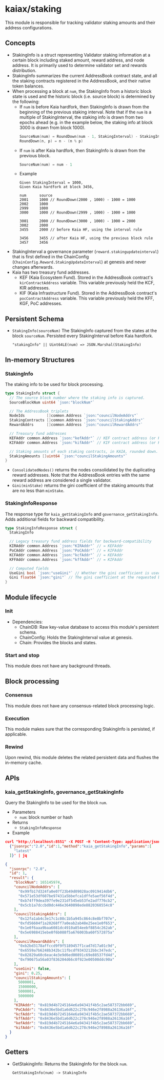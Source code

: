 # kaiax/staking

This module is responsible for tracking validator staking amounts and their address configurations.

## Concepts

- StakingInfo is a struct representing Validator staking information at a certain block including staked amount, reward address, and node address. It is primarily used to determine validator set and rewards distribution.
- StakingInfo summarizes the current AddressBook contract state, and all the staking contracts registered in the AddressBook, and their native token balances.
- When processing a block at `num`, the StakingInfo from a historic block state is used and the historic block (i.e. source block) is determined by the following:
  - If `num` is before Kaia hardfork, then StakingInfo is drawn from the beginning of the previous staking interval. Note that if the `num` is a multiple of StakingInterval, the staking info is drawn from two epochs ahead (e.g. in the example below, the staking info at block 3000 is drawn from block 1000).
    ```go
    SourceNum(num) = RoundDown(num - 1, StakingInterval) - StakingInterval
    RoundDown(n, p) = n - (n % p)
    ```
  - If `num` is after Kaia hardfork, then StakingInfo is drawn from the previous block.
    ```go
    SourceNum(num) = num - 1
    ```
  - Example
    ```
    Given StakingInterval = 1000,
    Given Kaia hardfork at block 3456,

    num      source
    2001     1000 // RoundDown(2000 , 1000) - 1000 = 1000
    2002     1000
    2999     1000
    3000     1000 // RoundDown(2999 , 1000) - 1000 = 1000

    3001     2000 // RoundDown(3000 , 1000) - 1000 = 2000
    3002     2000
    3455     2000 // before Kaia HF, using the interval rule

    3456     3455 // after Kaia HF, using the previous block rule
    3457     3456
    ```
- StakingInterval a governance parameter (`reward.stakingupdateinterval`) that is first defined in the ChainConfig (`ChainConfig.Reward.StakingUpdateInterval`) at genesis and never changes afterwards.
- Kaia has two treasury fund addresses.
  - KEF (Kaia Ecosystem Fund). Stored in the AddressBook contract's `kirContractAddress` variable. This variable previously held the KCF, KIR addresses.
  - KIF (Kaia Infrastructure Fund). Stored in the AddressBook contract's `pocContractAddress` variable. This variable previously held the KFF, KGF, PoC addresses.

## Persistent Schema

- `StakingInfo(sourceNum)` The StakingInfo captured from the states at the block `sourceNum`. Persisted every StakingInterval before Kaia hardfork.
  ```
  "stakingInfo" || Uint64LE(num) => JSON.Marshal(StakingInfo)
  ```

## In-memory Structures

### StakingInfo

The staking info to be used for block processing.
```go
type StakingInfo struct {
  // The source block number where the staking info is captured.
  SourceBlockNum uint64 `json:"blockNum"`

  // The AddressBook triplets
  NodeIds          []common.Address `json:"councilNodeAddrs"`
  StakingContracts []common.Address `json:"councilStakingAddrs"`
  RewardAddrs      []common.Address `json:"councilRewardAddrs"`

  // Treasury fund addresses
  KEFAddr common.Address `json:"kefAddr"` // KEF contract address (or KCF, KIR)
  KIFAddr common.Address `json:"kifAddr"` // KIF contract address (or KFF, KGF, PoC)

  // Staking amounts of each staking contracts, in KAIA, rounded down.
  StakingAmounts []uint64 `json:"councilStakingAmounts"`
}
```
- `ConsolidatedNodes()` returns the nodes consolidated by the duplicating reward addresses. Note that the AddressBook entries with the same reward address are considered a single validator.
- `Gini(minStake)` returns the gini coefficient of the staking amounts that are no less than `minStake`.

### StakingInfoResponse

The response type for `kaia_getStakingInfo` and `governance_getStakingInfo`. Adds additional fields for backward compatibility.

```go
type StakingInfoResponse struct {
  StakingInfo

  // Legacy treasury fund address fields for backward-compatibility
  KIRAddr common.Address `json:"KIRAddr"` // = KEFAddr
  PoCAddr common.Address `json:"PoCAddr"` // = KIFAddr
  KCFAddr common.Address `json:"kcfAddr"` // = KEFAddr
  KFFAddr common.Address `json:"kffAddr"` // = KIFAddr

  // Computed fields
  UseGini bool `json:"useGini"` // Whether the gini coefficient is used at the requested block number
  Gini float64 `json:"gini"` // The gini coefficient at the requested block number. Returned regardless of `UseGini` value.
}
```

## Module lifecycle

### Init

- Dependencies:
  - ChainDB: Raw key-value database to access this module's persistent schema.
  - ChainConfig: Holds the StakingInterval value at genesis.
  - Chain: Provides the blocks and states.

### Start and stop

This module does not have any background threads.

## Block processing

### Consensus

This module does not have any consensus-related block processing logic.

### Execution

This module makes sure that the corresponding StakingInfo is persisted, if applicable.

### Rewind

Upon rewind, this module deletes the related persistent data and flushes the in-memory cache.

## APIs

### kaia_getStakingInfo, governance_getStakingInfo

Query the StakingInfo to be used for the block `num`.

- Parameters
  - `num`: block number or hash
- Returns
  - `StakingInfoResponse`
- Example
```json
curl "http://localhost:8551" -X POST -H 'Content-Type: application/json' --data '
  {"jsonrpc":"2.0","id":1,"method":"kaia_getStakingInfo","params":[
    "latest"
  ]}' | jq

{
  "jsonrpc": "2.0",
  "id": 1,
  "result": {
    "blockNum": 165145974,
    "councilNodeAddrs": [
      "0x99fb17d324fa0e07f23b49d09028ac0919414db6",
      "0x571e53df607be97431a5bbefca1dffe5aef56f4d",
      "0xb74ff9dea397fe9e231df545eb53fe2adf776cb2",
      "0x5cb1a7dccbd0dc446e3640898ede8820368554c8"
    ],
    "councilStakingAddrs": [
      "0x12fa1ab4c3e17c1c08c1b5a945c864c8e8bf707e",
      "0xfd56604f1a20268ff7a0eab2ab48e25ee1e0f653",
      "0x1e0f6aaa9baa6081dc4910a854eebf8854c262ab",
      "0x5e6988415ebe0f6b088f5a676003ba60f572875a"
    ],
    "councilRewardAddrs": [
      "0xb2bd3178affccd9f9f5189457f1cad7d17a01c9d",
      "0x6559a7b6248b342bc11fbcdf9343212bbc347edc",
      "0x82829a60c6eac4e3e9d6ed00891c69e88537fd4d",
      "0xf90675a56a03f836204d66c0f923e00500ddc90a"
    ],
    "useGini": false,
    "gini": 0.25,
    "councilStakingAmounts": [
      5000001,
      15000000,
      5000001,
      5000000
    ],
    "KIRAddr": "0x819d4b7245164e6a94341f4b5c2ae587372bb669",
    "PoCAddr": "0x8436e5bd1a6d622c278c946e2f8988a26136a16f",
    "kcfAddr": "0x819d4b7245164e6a94341f4b5c2ae587372bb669",
    "kffAddr": "0x8436e5bd1a6d622c278c946e2f8988a26136a16f",
    "kefAddr": "0x819d4b7245164e6a94341f4b5c2ae587372bb669",
    "kifAddr": "0x8436e5bd1a6d622c278c946e2f8988a26136a16f"
  }
}
```

## Getters

- GetStakingInfo: Returns the StakingInfo for the block `num`.
  ```
  GetStakingInfo(num) -> StakingInfo
  ```